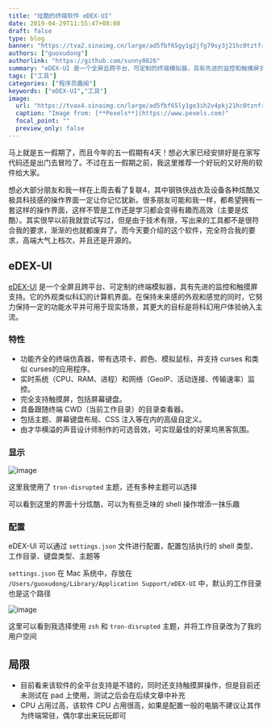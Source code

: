 ```yaml
---
title: "炫酷的终端软件 eDEX-UI"
date: 2019-04-29T11:55:47+08:00
draft: false
type: blog
banner: "https://tva2.sinaimg.cn/large/ad5fbf65gy1g2jfg79sy3j21hc0tztfr.jpg"
authors: ["guoxudong"]
authorlink: "https://github.com/sunny0826"
summary: "eDEX-UI 是一个全屏且跨平台、可定制的终端模拟器，具有先进的监控和触摸屏支持。它的外观类似科幻的计算机界面。在保持未来感的外观和感觉的同时，它努力保持一定的功能水平并可用于现实场景，其更大的目标是将科幻用户体验纳入主流。"
tags: ["工具"]
categories: ["程序员趣闻"]
keywords: ["eDEX-UI","工具"]
image:
  url: "https://tvax4.sinaimg.cn/large/ad5fbf65ly1ge3ih2v4pkj21hc0tznfr.jpg"
  caption: "Image from: [**Pexels**](https://www.pexels.com)"
  focal_point: ""
  preview_only: false
---
```

马上就是五一假期了，而且今年的五一假期有4天！想必大家已经安排好是在家写代码还是出门去冒险了。不过在五一假期之前，我这里推荐一个好玩的又好用的软件给大家。

想必大部分朋友和我一样在上周去看了复联4，其中钢铁侠战衣及设备各种炫酷又极具科技感的操作界面一定让你记忆犹新。很多朋友可能和我一样，都希望拥有一套这样的操作界面，这样不管是工作还是学习都会变得有趣而高效（主要是炫酷）。其实很早以前我就尝试写过，但是由于技术有限，写出来的工具都不是很符合我的要求，渐渐的也就都废弃了。而今天要介绍的这个软件，完全符合我的要求，高端大气上档次，并且还是开源的。

## eDEX-UI

[eDEX-UI](https://github.com/GitSquared/edex-ui) 是一个全屏且跨平台、可定制的终端模拟器，具有先进的监控和触摸屏支持。它的外观类似科幻的计算机界面。在保持未来感的外观和感觉的同时，它努力保持一定的功能水平并可用于现实场景，其更大的目标是将科幻用户体验纳入主流。

### 特性

- 功能齐全的终端仿真器，带有选项卡、颜色、模拟鼠标，并支持 curses 和类似 curses的应用程序。
- 实时系统（CPU、RAM、进程）和网络（GeoIP、活动连接、传输速率）监控。
- 完全支持触摸屏，包括屏幕键盘。
- 具备跟随终端 CWD（当前工作目录）的目录查看器。
- 包括主题、屏幕键盘布局、CSS 注入等在内的高级自定义。
- 由才华横溢的声音设计师制作的可选音效，可实现最佳的好莱坞黑客氛围。

### 显示

![image](https://yqfile.alicdn.com/b959597643a41c4b83e697307877082124c360d4.png)

这里我使用了 `tron-disrupted` 主题，还有多种主题可以选择

可以看到这里的界面十分炫酷，可以为有些乏味的 shell 操作增添一抹乐趣

### 配置

eDEX-UI 可以通过 `settings.json` 文件进行配置，配置包括执行的 shell 类型、工作目录、键盘类型、主题等

`settings.json` 在 Mac 系统中，存放在 `/Users/guoxudong/Library/Application Support/eDEX-UI` 中，默认的工作目录也是这个路径

![image](https://tva2.sinaimg.cn/large/ad5fbf65gy1g2jflhunukj21h30tck0r.jpg)

这里可以看到我选择使用 `zsh` 和 `tron-disrupted` 主题，并将工作目录改为了我的用户空间

## 局限

- 目前看来该软件的全平台支持是不错的，同时还支持触摸屏操作，但是目前还未测试在 pad 上使用，测试之后会在后续文章中补充
- CPU 占用过高，该软件 CPU 占用很高，如果是配置一般的电脑不建议让其作为终端常驻，偶尔拿出来玩玩即可